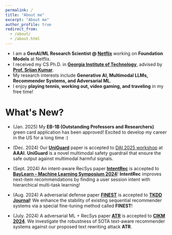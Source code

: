 ```yaml
---
permalink: /
title: "About me"
excerpt: "About me"
author_profile: true
redirect_from: 
  - /about/
  - /about.html
---
```


* I am a **GenAI/ML Research Scientist @ [Netflix](https://research.netflix.com/)** working on **Foundation Models** at Netflix.
* I received my CS Ph.D. in **[Georgia Institute of Technology](https://www.gatech.edu/)**, advised by **[Prof. Srijan Kumar](https://www.cc.gatech.edu/~srijan/)**.
* My research interests include **Generative AI, Multimodal LLMs, Recommender Systems, and Adversarial ML**.
* I enjoy **playing tennis, working out, video gaming, and traveling** in my free time!  

# What's New?

* (Jan. 2025) My **EB-1B (Outstanding Professors and Researchers)** green card application has been approved! Excited to develop my career in the US for a long time :)
* (Dec. 2024) Our **[UniGuard](https://arxiv.org/abs/2411.01703)** paper is accepted to [DAI 2025 workshop](https://sites.google.com/view/dai-2025/home) at **AAAI**. **UniGuard** is a novel multimodal safety guardrail that ensure the safe output against multimodal harmful signals.
* (Sept. 2024) An intent-aware RecSys paper **[IntentRec](https://www.arxiv.org/abs/2408.05353)** is accepted to **[BayLearn - Machine Learning Symposium 2024](https://baylearn-org.github.io/www/index.html)**! **IntentRec** improves next-item recommendations by finding a user session intent with hierarchical multi-task learning!

* (Aug. 2024) A adversarial defense paper **[FINEST](https://dl.acm.org/doi/10.1145/3695256)** is accepted to **[TKDD Journal](https://dl.acm.org/journal/tkdd)**! We enhance the stability of existing sequential recommender systems via a special fine-tuning method called **FINEST**!

* (July. 2024) A adversarial ML + RecSys paper **[ATR](https://arxiv.org/abs/2408.00312)** is accepted to **[CIKM 2024](https://cikm2024.org/)**. We investigate the robustness of SOTA text-aware recommender systems against our proposed text rewriting attack **ATR**. 
